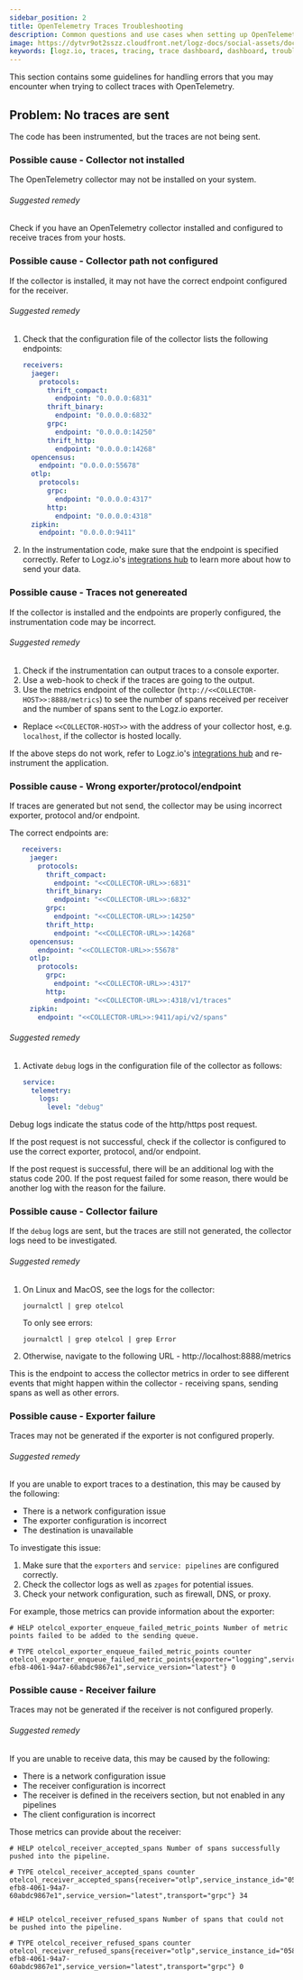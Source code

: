```yaml
---
sidebar_position: 2
title: OpenTelemetry Traces Troubleshooting
description: Common questions and use cases when setting up OpenTelemetry tracing account
image: https://dytvr9ot2sszz.cloudfront.net/logz-docs/social-assets/docs-social.jpg
keywords: [logz.io, traces, tracing, trace dashboard, dashboard, troubleshoot, opentelemetry, logs, observability, distributed tracing]
---
```



This section contains some guidelines for handling errors that you may encounter when trying to collect traces with OpenTelemetry.


## Problem: No traces are sent

The code has been instrumented, but the traces are not being sent.

### Possible cause - Collector not installed

The OpenTelemetry collector may not be installed on your system.

###### Suggested remedy

Check if you have an OpenTelemetry collector installed and configured to receive traces from your hosts.


### Possible cause - Collector path not configured

If the collector is installed, it may not have the correct endpoint configured for the receiver.

###### Suggested remedy

1. Check that the configuration file of the collector lists the following endpoints:

   ```yaml
   receivers:
     jaeger:
       protocols:
         thrift_compact:
           endpoint: "0.0.0.0:6831"
         thrift_binary:
           endpoint: "0.0.0.0:6832"
         grpc:
           endpoint: "0.0.0.0:14250"
         thrift_http:
           endpoint: "0.0.0.0:14268"
     opencensus:
       endpoint: "0.0.0.0:55678"
     otlp:
       protocols:
         grpc:
           endpoint: "0.0.0.0:4317"
         http:
           endpoint: "0.0.0.0:4318"
     zipkin:
       endpoint: "0.0.0.0:9411"
   ```

2. In the instrumentation code, make sure that the endpoint is specified correctly. Refer to Logz.io's [integrations hub](https://app.logz.io/#/dashboard/integrations/collectors?tags=Tracing) to learn more about how to send your data.


### Possible cause - Traces not genereated

If the collector is installed and the endpoints are properly configured, the instrumentation code may be incorrect.


###### Suggested remedy


1. Check if the instrumentation can output traces to a console exporter.
2. Use a web-hook to check if the traces are going to the output.
3. Use the metrics endpoint of the collector (`http://<<COLLECTOR-HOST>>:8888/metrics`) to see the number of spans received per receiver and the number of spans sent to the Logz.io exporter.

* Replace `<<COLLECTOR-HOST>>` with the address of your collector host, e.g. `localhost`, if the collector is hosted locally.

If the above steps do not work, refer to Logz.io's [integrations hub](hhttps://app.logz.io/#/dashboard/integrations/collectors?tags=Tracing) and re-instrument the application.


### Possible cause - Wrong exporter/protocol/endpoint

If traces are generated but not send, the collector may be using incorrect exporter, protocol and/or endpoint.

The correct endpoints are:

```yaml
   receivers:
     jaeger:
       protocols:
         thrift_compact:
           endpoint: "<<COLLECTOR-URL>>:6831"
         thrift_binary:
           endpoint: "<<COLLECTOR-URL>>:6832"
         grpc:
           endpoint: "<<COLLECTOR-URL>>:14250"
         thrift_http:
           endpoint: "<<COLLECTOR-URL>>:14268"
     opencensus:
       endpoint: "<<COLLECTOR-URL>>:55678"
     otlp:
       protocols:
         grpc:
           endpoint: "<<COLLECTOR-URL>>:4317"
         http:
           endpoint: "<<COLLECTOR-URL>>:4318/v1/traces"
     zipkin:
       endpoint: "<<COLLECTOR-URL>>:9411/api/v2/spans"
```

###### Suggested remedy


1. Activate `debug` logs in the configuration file of the collector as follows:

   ```yaml
   service:
     telemetry:
       logs:
         level: "debug"
   ```

Debug logs indicate the status code of the http/https post request.

If the post request is not successful, check if the collector is configured to use the correct exporter, protocol, and/or endpoint.

If the post request is successful, there will be an additional log with the status code 200. If the post request failed for some reason, there would be another log with the reason for the failure.


### Possible cause - Collector failure

If the `debug` logs are sent, but the traces are still not generated, the collector logs need to be investigated.

###### Suggested remedy


1. On Linux and MacOS, see the logs for the collector:

   ```shell
   journalctl | grep otelcol
   ```

   To only see errors:

   ```shell
   journalctl | grep otelcol | grep Error
   ```

2. Otherwise, navigate to the following URL - http://localhost:8888/metrics

This is the endpoint to access the collector metrics in order to see different events that might happen within the collector - receiving spans, sending spans as well as other errors.

### Possible cause - Exporter failure

Traces may not be generated if the exporter is not configured properly.

###### Suggested remedy


If you are unable to export traces to a destination, this may be caused by the following:

* There is a network configuration issue
* The exporter configuration is incorrect
* The destination is unavailable

To investigate this issue:

1. Make sure that the `exporters` and `service: pipelines` are configured correctly.
2. Check the collector logs as well as `zpages` for potential issues.
3. Check your network configuration, such as firewall, DNS, or proxy.

For example, those metrics can provide information about the exporter:

```shell
# HELP otelcol_exporter_enqueue_failed_metric_points Number of metric points failed to be added to the sending queue.

# TYPE otelcol_exporter_enqueue_failed_metric_points counter
otelcol_exporter_enqueue_failed_metric_points{exporter="logging",service_instance_id="0582dab5-efb8-4061-94a7-60abdc9867e1",service_version="latest"} 0
```


### Possible cause - Receiver failure

Traces may not be generated if the receiver is not configured properly.


###### Suggested remedy


If you are unable to receive data, this may be caused by the following:

* There is a network configuration issue
* The receiver configuration is incorrect
* The receiver is defined in the receivers section, but not enabled in any pipelines
* The client configuration is incorrect


Those metrics can provide about the receiver:

```shell
# HELP otelcol_receiver_accepted_spans Number of spans successfully pushed into the pipeline.

# TYPE otelcol_receiver_accepted_spans counter
otelcol_receiver_accepted_spans{receiver="otlp",service_instance_id="0582dab5-efb8-4061-94a7-60abdc9867e1",service_version="latest",transport="grpc"} 34


# HELP otelcol_receiver_refused_spans Number of spans that could not be pushed into the pipeline.

# TYPE otelcol_receiver_refused_spans counter
otelcol_receiver_refused_spans{receiver="otlp",service_instance_id="0582dab5-efb8-4061-94a7-60abdc9867e1",service_version="latest",transport="grpc"} 0
```
